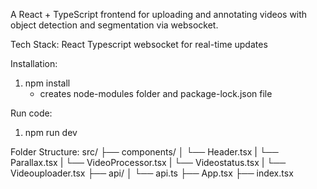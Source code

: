 A React + TypeScript frontend for uploading and annotating videos with object detection and segmentation via websocket.

Tech Stack:
React
Typescript
websocket for real-time updates

Installation:
1. npm install
   - creates node-modules folder and package-lock.json file

Run code:
1. npm run dev

Folder Structure:
src/
├── components/
│   └── Header.tsx
|   └── Parallax.tsx
|   └── VideoProcessor.tsx
|   └── Videostatus.tsx
|   └── Videouploader.tsx
├── api/
│   └── api.ts
├── App.tsx
├── index.tsx
